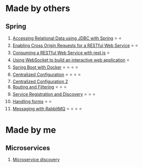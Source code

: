 # Made by others

## Spring 

01. [Accessing Relational Data using JDBC with Spring](https://github.com/gabrielruiu/learn/tree/master/spring-jdbc) :star: :star:
02. [Enabling Cross Origin Requests for a RESTful Web Service](https://github.com/gabrielruiu/learn/tree/master/cors-rest) :star: :star:
03. [Consuming a RESTful Web Service with rest.js](https://github.com/gabrielruiu/learn/tree/master/consume-with-restjs) :star:
04. [Using WebSocket to build an interactive web application](https://github.com/gabrielruiu/learn/tree/master/stomp-websocket) :star:
05. [Spring Boot with Docker](https://github.com/gabrielruiu/learn/tree/master/spring-boot-docker) :star: :star: :star: :star:
06. [Centralized Configuration](https://github.com/gabrielruiu/learn/tree/master/spring-centralized-configuration) :star: :star: :star: :star:
07. [Centralized Configuration 2](https://github.com/gabrielruiu/learn/tree/master/spring-centralized-configuration-02)
08. [Routing and Filtering](https://github.com/gabrielruiu/learn/tree/master/spring-netflix-zuul) :star: :star: :star:
09. [Service Registration and Discovery](https://github.com/gabrielruiu/learn/tree/master/spring-eureka) :star: :star: :star:
10. [Handling forms](https://github.com/gabrielruiu/learn/tree/master/spring-form-handling) :star: :star:
11. [Messaging with RabbitMQ](https://github.com/gabrielruiu/learn/tree/master/spring-boot-messaging-rabbitmq) :star: :star: :star: :star:


# Made by me

## Microservices

01. [Microservice discovery](https://github.com/gabrielruiu/learn/tree/master/discovery-tutorial)

